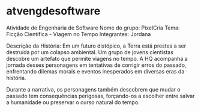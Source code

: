 # atvengdesoftware
Atividade de Engenharia de Software
Nome do grupo: PixelCria
Tema: Ficção Científica - Viagem no Tempo
Integrantes: Jordana

Descrição da História:
Em um futuro distópico, a Terra está prestes a ser destruída por um colapso ambiental. Um grupo de jovens cientistas descobre um artefato que permite viagens no tempo. A HQ acompanha a jornada desses personagens em tentativas de corrigir erros do passado, enfrentando dilemas morais e eventos inesperados em diversas eras da história.

Durante a narrativa, os personagens também descobrem que mudar o passado tem consequências perigosas, forçando-os a escolher entre salvar a humanidade ou preservar o curso natural do tempo.
